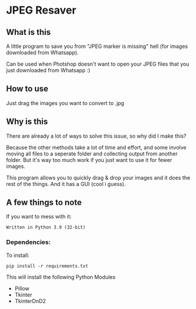# JPEG Resaver

## What is this
A little program to save you from "JPEG marker is missing" hell (for images downloaded from Whatsapp).  

Can be used when Photshop doesn't want to open your JPEG files that you just downloaded from Whatsapp :)  

## How to use  
Just drag the images you want to convert to .jpg  

## Why is this
There are already a lot of ways to solve this issue, so why did I make this?  

Because the other methods take a lot of time and effort, and some involve moving all files to a seperate folder and collecting output from another folder. But it's way too much work if you just want to use it for fewer images. 

This program allows you to quickly drag & drop your images and it does the rest of the things.
And it has a GUI (cool i guess).  

## A few things to note
If you want to mess with it:  
```  
Written in Python 3.9 (32-bit)  
```
### Dependencies:  
To install:  
```  
pip install -r requirements.txt
```  
This will install the following Python Modules  
 - Pillow  
 - Tkinter  
 - TkinterDnD2
